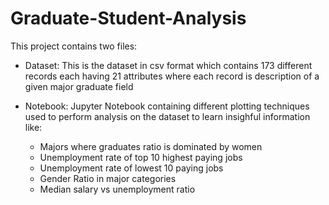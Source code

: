 # Graduate-Student-Analysis
This project contains two files: 
  * Dataset: This is the dataset in csv format which contains 173 different records each having 21 attributes where each record is description of a given major graduate field
  * Notebook: Jupyter Notebook containing different plotting techniques used to perform analysis on the dataset to learn insighful information like:
  
      * Majors where graduates ratio is dominated by women
      * Unemployment rate of top 10 highest paying jobs
      * Unemployment rate of lowest 10 paying jobs
      * Gender Ratio in major categories
      * Median salary vs unemployment ratio


